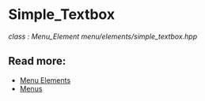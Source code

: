 # Simple_Textbox
*class : Menu_Element*
*menu/elements/simple_textbox.hpp*

## Read more:
- [Menu Elements](elements.md)
- [Menus](../menu.md)